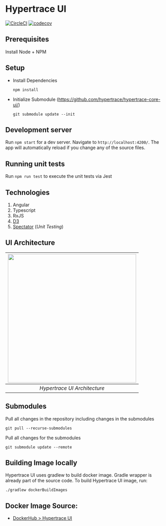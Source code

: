 # Hypertrace UI

[![CircleCI](https://circleci.com/gh/hypertrace/hypertrace-ui.svg?style=shield)](https://circleci.com/gh/hypertrace/hypertrace-ui)
[![codecov](https://codecov.io/gh/hypertrace/hypertrace-ui/branch/main/graph/badge.svg)](https://codecov.io/gh/hypertrace/hypertrace-ui)

## Prerequisites

Install Node + NPM

## Setup

- Install Dependencies

  `npm install`

- Initialize Submodule (https://github.com/hypertrace/hypertrace-core-ui/)

  `git submodule update --init`

## Development server

Run `npm start` for a dev server. Navigate to `http://localhost:4200/`. The app will automatically reload if you change any of the source files.

## Running unit tests

Run `npm run test` to execute the unit tests via Jest

## Technologies

1. Angular
2. Typescript
3. RxJS
4. [D3](https://d3js.org/)
5. [Spectator](https://github.com/ngneat/spectator) (_Unit Testing_)

## UI Architecture

| <img src="https://hypertrace-docs.s3.amazonaws.com/ui-architecture.png" width="400" height="400"/> |
| :------------------------------------------------------------------------------------------------: |
|                                    _Hypertrace UI Architecture_                                    |

## Submodules

Pull all changes in the repository including changes in the submodules

    git pull --recurse-submodules

Pull all changes for the submodules

    git submodule update --remote

## Building Image locally

Hypertrace UI uses gradlew to build docker image. Gradle wrapper is already part of the source code. To build Hypertrace UI image, run:

```
./gradlew dockerBuildImages
```

## Docker Image Source:

- [DockerHub > Hypertrace UI](https://hub.docker.com/r/hypertrace/hypertrace-ui)
